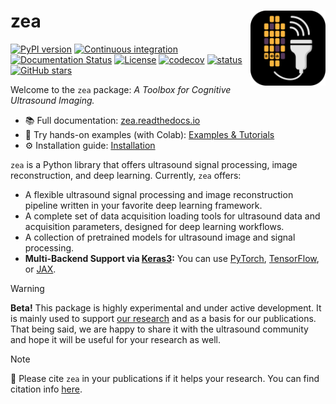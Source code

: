 # zea <img src="https://raw.githubusercontent.com/tue-bmd/zea/main/docs/_static/zea-logo.png" width="120" height="120" align="right" alt="zea Logo" />


[![PyPI version](https://img.shields.io/pypi/v/zea)](https://pypi.org/project/zea/)
[![Continuous integration](https://github.com/tue-bmd/zea/actions/workflows/tests.yaml/badge.svg)](https://github.com/tue-bmd/zea/actions/workflows/tests.yaml)
[![Documentation Status](https://readthedocs.org/projects/zea/badge/?version=latest)](https://zea.readthedocs.io/en/latest/?badge=latest)
[![License](https://img.shields.io/github/license/tue-bmd/zea)](https://github.com/tue-bmd/zea/blob/main/LICENSE)
[![codecov](https://codecov.io/gh/tue-bmd/zea/branch/main/graph/badge.svg)](https://codecov.io/gh/tue-bmd/zea)
[![status](https://joss.theoj.org/papers/fa923917ca41761fe0623ca6c350017d/status.svg)](https://joss.theoj.org/papers/fa923917ca41761fe0623ca6c350017d)
[![GitHub stars](https://img.shields.io/github/stars/tue-bmd/zea?style=social)](https://github.com/tue-bmd/zea/stargazers)

Welcome to the `zea` package: *A Toolbox for Cognitive Ultrasound Imaging.*

- 📚 Full documentation: [zea.readthedocs.io](https://zea.readthedocs.io)
- 🔬 Try hands-on examples (with Colab): [Examples & Tutorials](https://zea.readthedocs.io/en/latest/examples.html)
- ⚙️ Installation guide: [Installation](https://zea.readthedocs.io/en/latest/installation.html)

`zea` is a Python library that offers ultrasound signal processing, image reconstruction, and deep learning. Currently, `zea` offers:

- A flexible ultrasound signal processing and image reconstruction pipeline written in your favorite deep learning framework.
- A complete set of data acquisition loading tools for ultrasound data and acquisition parameters, designed for deep learning workflows.
- A collection of pretrained models for ultrasound image and signal processing.
- **Multi-Backend Support via [Keras3](https://keras.io/keras_3/):** You can use [PyTorch](https://github.com/pytorch/pytorch), [TensorFlow](https://github.com/tensorflow/tensorflow), or [JAX](https://github.com/google/jax).

> [!WARNING]
> **Beta!**
> This package is highly experimental and under active development. It is mainly used to support [our research](https://www.tue.nl/en/research/research-groups/signal-processing-systems/biomedical-diagnostics-lab) and as a basis for our publications. That being said, we are happy to share it with the ultrasound community and hope it will be useful for your research as well.

> [!NOTE]
> 📖 Please cite `zea` in your publications if it helps your research. You can find citation info [here](https://zea.readthedocs.io/en/latest/getting-started.html#citation).

